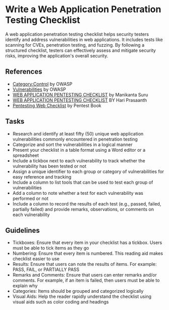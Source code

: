 # Write a Web Application Penetration Testing Checklist
A web application penetration testing checklist helps security testers identify and address vulnerabilities in web applications. It includes tests like scanning for CVEs, penetration testing, and fuzzing. By following a structured checklist, testers can effectively assess and mitigate security risks, improving the application's overall security.


## References
- [Category:Control](https://wiki.owasp.org/index.php/Category:Control) by OWASP
- [Vulnerabilities](https://owasp.org/www-community/vulnerabilities/) by OWASP
- [WEB APPLICATION PENTESTING CHECKLIST](https://github.com/manikanta-suru/-WEB-APPLICATION-PENTESTING-CHECKLIST/blob/main/WEB%20APPLICATION%20PENTESTING%20CHECKLIST.pdf) by Manikanta Suru
- [WEB APPLICATION PENTESTING CHECKLIST](https://github.com/Hari-prasaanth/Web-App-Pentest-Checklist) BY Hari Prasaanth
- [Pentesting Web Checklist](https://pentestbook.six2dez.com/others/web-checklist) by Pentest Book

## Tasks
- Research and identify at least fifty (50) unique web application vulnerabilities commonly encountered in penetration testing
- Categorize and sort the vulnerabilities in a logical manner
- Present your checklist in a table format using a Word editor or a spreadsheet
- Include a tickbox next to each vulnerability to track whether the vulnerability has been tested or not
- Assign a unique identifier to each group or category of vulnerabilities for easy reference and tracking
- Include a column to list tools that can be used to test each group of vulnerabilities
- Add a column to note whether a test for each vulnerability was performed or not
- Include a column to record the results of each test (e.g., passed, failed, partially failed) and provide remarks, observations, or comments on each vulnerability

## Guidelines
- Tickboxes: Ensure that every item in your checklist has a tickbox. Users must be able to tick items as they go
- Numbering: Ensure that every item is numbered. This reading aid makes checklist easier to use
- Results: Ensure that users can note the results of items. For example: PASS, FAIL, or PARTIALLY PASS
- Remarks and Comments: Ensure that users can enter remarks and/or comments. For example, if an item is failed, then users must be able to explain why
- Categories: Items should be grouped and categorized logically
- Visual Aids: Help the reader rapidly understand the checklist using visual aids such as color coding and headings

